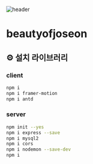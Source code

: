![header](https://capsule-render.vercel.app/api?type=wave&color=auto&height=300&section=header&text=조선미녀%20render&fontSize=90)

# beautyofjoseon


## ⚙️ 설치 라이브러리  

### client

```bash
npm i
npm i framer-motion  
npm i antd
```

### server

```bash
npm init --yes
npm i express --save
npm i mysql2
npm i cors
npm i nodemon --save-dev
npm i
```
